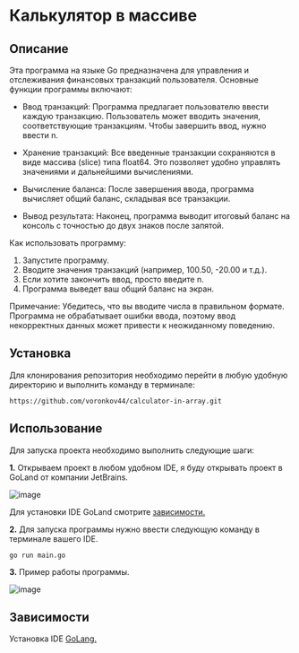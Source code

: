 # **Калькулятор в массиве**

## **Описание**

Эта программа на языке Go предназначена для управления и отслеживания финансовых транзакций пользователя. Основные функции программы включают:

- Ввод транзакций: Программа предлагает пользователю ввести каждую транзакцию. Пользователь может вводить значения, соответствующие транзакциям. Чтобы завершить ввод, нужно ввести n.

- Хранение транзакций: Все введенные транзакции сохраняются в виде массива (slice) типа float64. Это позволяет удобно управлять значениями и дальнейшими вычислениями.

- Вычисление баланса: После завершения ввода, программа вычисляет общий баланс, складывая все транзакции.

- Вывод результата: Наконец, программа выводит итоговый баланс на консоль с точностью до двух знаков после запятой.

Как использовать программу:

1. Запустите программу.
2. Вводите значения транзакций (например, 100.50, -20.00 и т.д.). 
3. Если хотите закончить ввод, просто введите n.
4. Программа выведет ваш общий баланс на экран.

Примечание: Убедитесь, что вы вводите числа в правильном формате. Программа не обрабатывает ошибки ввода, поэтому ввод некорректных данных может привести к неожиданному поведению. 


## **Установка**

Для клонирования репозитория необходимо перейти в любую удобную директорию и выполнить команду в терминале:

```no-highlight
https://github.com/voronkov44/calculator-in-array.git
```


## **Использование**

Для запуска проекта необходимо выполнить следующие шаги:

**1.** Открываем проект в любом удобном IDE, я буду открывать проект в GoLand от компании JetBrains.

![image](https://github.com/user-attachments/assets/f00a3f7d-859c-4467-9a90-59e168034564)


Для установки IDE GoLand смотрите [зависимости.]() 

**2.** Для запуска программы нужно ввести следующую команду в терминале вашего IDE.
```no-highlight
go run main.go
```

**3.** Пример работы программы.

![image](https://github.com/user-attachments/assets/aaf5a33e-3c0a-415f-ac63-a62d9b8d6334)


## **Зависимости**

Установка IDE [GoLang.](https://www.jetbrains.com/go/)
